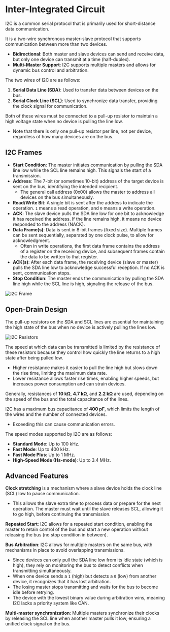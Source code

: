 # Inter-Integrated Circuit
I2C is a common serial protocol that is primarily used for short-distance data communication.

It is a two-wire synchronous master-slave protocol that supports communication between more than two devices.
- **Bidirectional**: Both master and slave devices can send and receive data, but only one device can transmit at a time (half-duplex).
- **Multi-Master Support**: I2C supports multiple masters and allows for dynamic bus control and arbitration.

The two wires of I2C are as follows:
1. **Serial Data Line (SDA)**: Used to transfer data between devices on the bus.
2. **Serial Clock Line (SCL)**: Used to synchronize data transfer, providing the clock signal for communication.

Both of these wires must be connected to a pull-up resistor to maintain a high voltage state when no device is pulling the line low.
- Note that there is only one pull-up resistor per line, not per device, regardless of how many devices are on the bus.

## I2C Frames
-  **Start Condition**: The master initiates communication by pulling the SDA line low while the SCL line remains high. This signals the start of a transmission.
- **Address**: The 7-bit (or sometimes 10-bit) address of the target device is sent on the bus, identifying the intended recipient.
	- The general call address (0x00) allows the master to address all devices on the bus simultaneously.
- **Read/Write Bit**: A single bit is sent after the address to indicate the operation. `1` means a read operation, and `0` means a write operation.
- **ACK**: The slave device pulls the SDA line low for one bit to acknowledge it has received the address. If the line remains high, it means no device responded to the address (NACK).
- **Data Frame(s)**: Data is sent in 8-bit frames (fixed size). Multiple frames can be sent sequentially, separated by one clock pulse, to allow for acknowledgment.  
	- Often in write operations, the first data frame contains the address of a register on the receiving device, and subsequent frames contain the data to be written to that register.
- **ACK(s)**: After each data frame, the receiving device (slave or master) pulls the SDA line low to acknowledge successful reception. If no ACK is sent, communication stops.
- **Stop Condition**: The master ends the communication by pulling the SDA line high while the SCL line is high, signaling the release of the bus.

![I2C Frame](https://www.analog.com/en/_/media/analog/en/landing-pages/technical-articles/i2c-primer-what-is-i2c-part-1-/36689.png?la=en&rev=800e587601a84cb28576fb870b2cdc8b)


## Open-Drain Design
The pull-up resistors on the SDA and SCL lines are essential for maintaining the high state of the bus when no device is actively pulling the lines low.

![I2C Resistors](https://www.analog.com/en/_/media/analog/en/landing-pages/technical-articles/i2c-primer-what-is-i2c-part-1-/36684.png?la=en&h=300&rev=1fcb3b771f93448ba234bd5f9bebd6dc)

The speed at which data can be transmitted is limited by the resistance of these resistors because they control how quickly the line returns to a high state after being pulled low.
- Higher resistance makes it easier to pull the line high but slows down the rise time, limiting the maximum data rate.
- Lower resistance allows faster rise times, enabling higher speeds, but increases power consumption and can strain devices.

Generally, resistances of **10 kΩ**, **4.7 kΩ**, and **2.2 kΩ** are used, depending on the speed of the bus and the total capacitance of the lines.

I2C has a maximum bus capacitance of **400 pF**, which limits the length of the wires and the number of connected devices.
- Exceeding this can cause communication errors.

The speed modes supported by I2C are as follows:
- **Standard Mode**: Up to 100 kHz.
- **Fast Mode**: Up to 400 kHz.
- **Fast Mode Plus**: Up to 1 MHz.
- **High-Speed Mode (Hs-mode)**: Up to 3.4 MHz.

## Advanced Features
**Clock stretching** is a mechanism where a slave device holds the clock line (SCL) low to pause communication.
- This allows the slave extra time to process data or prepare for the next operation. The master must wait until the slave releases SCL, allowing it to go high, before continuing the transmission.

**Repeated Start**: I2C allows for a repeated start condition, enabling the master to retain control of the bus and start a new operation without releasing the bus (no stop condition in between).

**Bus Arbitration**: I2C allows for multiple masters on the same bus, with mechanisms in place to avoid overlapping transmissions. 
- Since devices can only pull the SDA line low from its idle state (which is high), they rely on monitoring the bus to detect conflicts when transmitting simultaneously.
- When one device sends a `1` (high) but detects a `0` (low) from another device, it recognizes that it has lost arbitration.  
- The losing master stops transmitting and waits for the bus to become idle before retrying.
- The device with the lowest binary value during arbitration wins, meaning I2C lacks a priority system like CAN.

**Multi-master synchronization**: Multiple masters synchronize their clocks by releasing the SCL line when another master pulls it low, ensuring a unified clock signal on the bus.